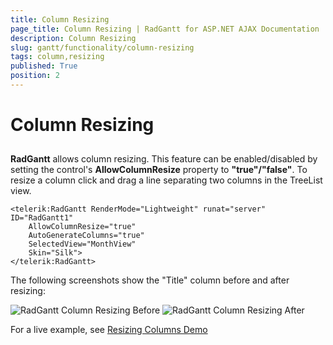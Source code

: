 ```yaml
---
title: Column Resizing
page_title: Column Resizing | RadGantt for ASP.NET AJAX Documentation
description: Column Resizing
slug: gantt/functionality/column-resizing
tags: column,resizing
published: True
position: 2
---
```


# Column Resizing

## 

**RadGantt** allows column resizing. This feature can be enabled/disabled by setting the control's **AllowColumnResize** property to **"true"/"false"**. To resize a column click and drag a line separating two columns in the TreeList view. 

````ASP.NET
<telerik:RadGantt RenderMode="Lightweight" runat="server" ID="RadGantt1"
    AllowColumnResize="true"
    AutoGenerateColumns="true"
    SelectedView="MonthView"
    Skin="Silk">
</telerik:RadGantt>
````

The following screenshots show the "Title" column before and after resizing:

![RadGantt Column Resizing Before](images/gantt-column-resizing-before.png)
![RadGantt Column Resizing After](images/gantt-column-resizing-after.png)

For a live example, see [Resizing Columns Demo](https://demos.telerik.com/aspnet-ajax/gantt/examples/functionality/resizing-columns/defaultcs.aspx?isNew=true)
